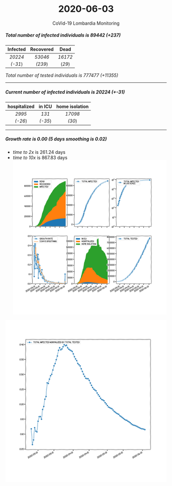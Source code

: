 <div align='center'>

# 2020-06-03
CoVid-19 Lombardia Monitoring
</div>

##### Total number of infected individuals is 89442 (+237)
Infected | Recovered | Dead
:---: | :---: | :---:
*20224* | *53046* | *16172*
*(-31*) | *(239*) | (*29*)

*Total number of tested individuals is 777477 (+11355)*
***
##### Current number of infected individuals is 20224 (+-31)
hospitalized | in ICU | home isolation
:---: | :---: | :---:
*2995* |*131* |*17098*
*(-26*) |*(-35*) |*(30*)
***
##### Growth rate is 0.00 (5 days smoothing is 0.02)
- *time to 2x* is 261.24 days
- *time to 10x* is 867.83 days
![stats][stats]

![infected_normalized][infected_normalized]

[stats]: stats_Lombardia.png
[infected_normalized]: infected_normalized_Lombardia.png
